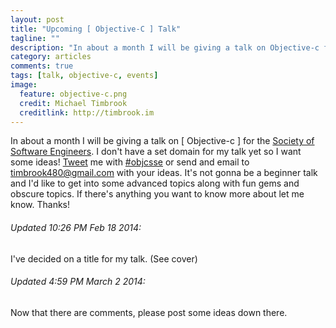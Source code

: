 ```yaml
---
layout: post
title: "Upcoming [ Objective-C ] Talk"
tagline: ""
description: "In about a month I will be giving a talk on Objective-c for the Society of Software Engineers."
category: articles
comments: true
tags: [talk, objective-c, events]
image:
  feature: objective-c.png
  credit: Michael Timbrook
  creditlink: http://timbrook.im
---
```


In about a month I will be giving a talk on [ Objective-c ] for the [Society of Software Engineers](http://sse.se.rit.edu). I don't have a set domain for my talk yet so I want some ideas! [Tweet](http://twitter.com/7imbrook) me with [#objcsse](https://twitter.com/search?q=%23objcsse) or send and email to [timbrook480@gmail.com](mailto:timbrook480@gmail.com?subject=RE:SSETalk) with your ideas. It's not gonna be a beginner talk and I'd like to get into some advanced topics along with fun gems and obscure topics. If there's anything you want to know more about let me know. Thanks!

###### Updated 10:26 PM Feb 18 2014:
I've decided on a title for my talk. (See cover)

###### Updated 4:59 PM March 2 2014:
Now that there are comments, please post some ideas down there.
